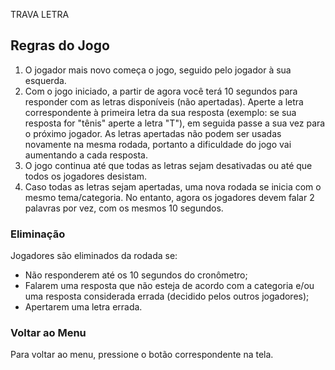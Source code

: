 TRAVA LETRA
## Regras do Jogo

1. O jogador mais novo começa o jogo, seguido pelo jogador à sua esquerda.
2. Com o jogo iniciado, a partir de agora você terá 10 segundos para responder com as letras disponíveis (não apertadas). Aperte a letra correspondente à primeira letra da sua resposta (exemplo: se sua resposta for "tênis" aperte a letra "T"), em seguida passe a sua vez para o próximo jogador. As letras apertadas não podem ser usadas novamente na mesma rodada, portanto a dificuldade do jogo vai aumentando a cada resposta.
3. O jogo continua até que todas as letras sejam desativadas ou até que todos os jogadores desistam.
4. Caso todas as letras sejam apertadas, uma nova rodada se inicia com o mesmo tema/categoria. No entanto, agora os jogadores devem falar 2 palavras por vez, com os mesmos 10 segundos.

### Eliminação

Jogadores são eliminados da rodada se:
- Não responderem até os 10 segundos do cronômetro;
- Falarem uma resposta que não esteja de acordo com a categoria e/ou uma resposta considerada errada (decidido pelos outros jogadores);
- Apertarem uma letra errada.

### Voltar ao Menu

Para voltar ao menu, pressione o botão correspondente na tela.